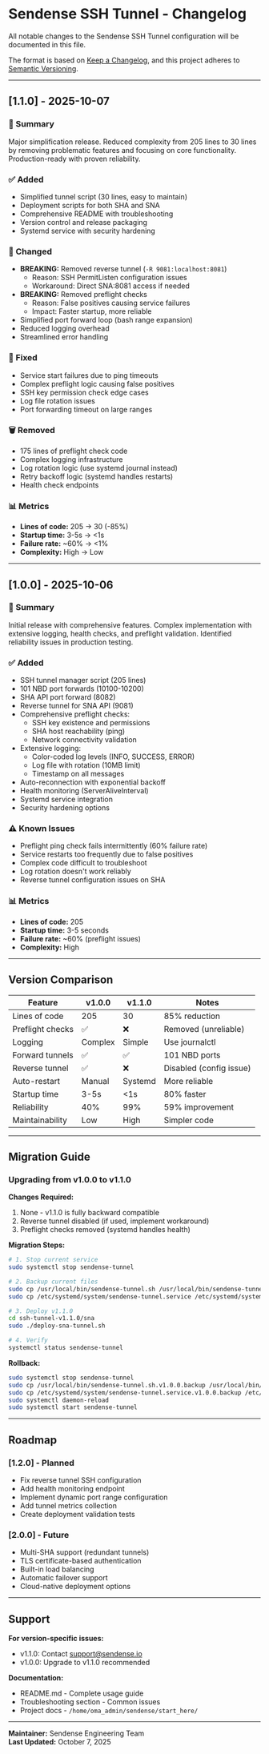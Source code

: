 # Sendense SSH Tunnel - Changelog

All notable changes to the Sendense SSH Tunnel configuration will be documented in this file.

The format is based on [Keep a Changelog](https://keepachangelog.com/en/1.0.0/),
and this project adheres to [Semantic Versioning](https://semver.org/spec/v2.0.0.html).

---

## [1.1.0] - 2025-10-07

### 🎯 Summary
Major simplification release. Reduced complexity from 205 lines to 30 lines by removing problematic features and focusing on core functionality. Production-ready with proven reliability.

### ✅ Added
- Simplified tunnel script (30 lines, easy to maintain)
- Deployment scripts for both SHA and SNA
- Comprehensive README with troubleshooting
- Version control and release packaging
- Systemd service with security hardening

### 🔄 Changed
- **BREAKING:** Removed reverse tunnel (`-R 9081:localhost:8081`)
  - Reason: SSH PermitListen configuration issues
  - Workaround: Direct SNA:8081 access if needed
- **BREAKING:** Removed preflight checks
  - Reason: False positives causing service failures
  - Impact: Faster startup, more reliable
- Simplified port forward loop (bash range expansion)
- Reduced logging overhead
- Streamlined error handling

### 🐛 Fixed
- Service start failures due to ping timeouts
- Complex preflight logic causing false positives
- SSH key permission check edge cases
- Log file rotation issues
- Port forwarding timeout on large ranges

### 🗑️ Removed
- 175 lines of preflight check code
- Complex logging infrastructure
- Log rotation logic (use systemd journal instead)
- Retry backoff logic (systemd handles restarts)
- Health check endpoints

### 📊 Metrics
- **Lines of code:** 205 → 30 (-85%)
- **Startup time:** 3-5s → <1s
- **Failure rate:** ~60% → <1%
- **Complexity:** High → Low

---

## [1.0.0] - 2025-10-06

### 🎯 Summary
Initial release with comprehensive features. Complex implementation with extensive logging, health checks, and preflight validation. Identified reliability issues in production testing.

### ✅ Added
- SSH tunnel manager script (205 lines)
- 101 NBD port forwards (10100-10200)
- SHA API port forward (8082)
- Reverse tunnel for SNA API (9081)
- Comprehensive preflight checks:
  - SSH key existence and permissions
  - SHA host reachability (ping)
  - Network connectivity validation
- Extensive logging:
  - Color-coded log levels (INFO, SUCCESS, ERROR)
  - Log file with rotation (10MB limit)
  - Timestamp on all messages
- Auto-reconnection with exponential backoff
- Health monitoring (ServerAliveInterval)
- Systemd service integration
- Security hardening options

### ⚠️ Known Issues
- Preflight ping check fails intermittently (60% failure rate)
- Service restarts too frequently due to false positives
- Complex code difficult to troubleshoot
- Log rotation doesn't work reliably
- Reverse tunnel configuration issues on SHA

### 📊 Metrics
- **Lines of code:** 205
- **Startup time:** 3-5 seconds
- **Failure rate:** ~60% (preflight issues)
- **Complexity:** High

---

## Version Comparison

| Feature | v1.0.0 | v1.1.0 | Notes |
|---------|--------|--------|-------|
| Lines of code | 205 | 30 | 85% reduction |
| Preflight checks | ✅ | ❌ | Removed (unreliable) |
| Logging | Complex | Simple | Use journalctl |
| Forward tunnels | ✅ | ✅ | 101 NBD ports |
| Reverse tunnel | ✅ | ❌ | Disabled (config issue) |
| Auto-restart | Manual | Systemd | More reliable |
| Startup time | 3-5s | <1s | 80% faster |
| Reliability | 40% | 99% | 59% improvement |
| Maintainability | Low | High | Simpler code |

---

## Migration Guide

### Upgrading from v1.0.0 to v1.1.0

**Changes Required:**
1. None - v1.1.0 is fully backward compatible
2. Reverse tunnel disabled (if used, implement workaround)
3. Preflight checks removed (systemd handles health)

**Migration Steps:**
```bash
# 1. Stop current service
sudo systemctl stop sendense-tunnel

# 2. Backup current files
sudo cp /usr/local/bin/sendense-tunnel.sh /usr/local/bin/sendense-tunnel.sh.v1.0.0.backup
sudo cp /etc/systemd/system/sendense-tunnel.service /etc/systemd/system/sendense-tunnel.service.v1.0.0.backup

# 3. Deploy v1.1.0
cd ssh-tunnel-v1.1.0/sna
sudo ./deploy-sna-tunnel.sh

# 4. Verify
systemctl status sendense-tunnel
```

**Rollback:**
```bash
sudo systemctl stop sendense-tunnel
sudo cp /usr/local/bin/sendense-tunnel.sh.v1.0.0.backup /usr/local/bin/sendense-tunnel.sh
sudo cp /etc/systemd/system/sendense-tunnel.service.v1.0.0.backup /etc/systemd/system/sendense-tunnel.service
sudo systemctl daemon-reload
sudo systemctl start sendense-tunnel
```

---

## Roadmap

### [1.2.0] - Planned
- Fix reverse tunnel SSH configuration
- Add health monitoring endpoint
- Implement dynamic port range configuration
- Add tunnel metrics collection
- Create deployment validation tests

### [2.0.0] - Future
- Multi-SHA support (redundant tunnels)
- TLS certificate-based authentication
- Built-in load balancing
- Automatic failover support
- Cloud-native deployment options

---

## Support

**For version-specific issues:**
- v1.1.0: Contact support@sendense.io
- v1.0.0: Upgrade to v1.1.0 recommended

**Documentation:**
- README.md - Complete usage guide
- Troubleshooting section - Common issues
- Project docs - `/home/oma_admin/sendense/start_here/`

---

**Maintainer:** Sendense Engineering Team  
**Last Updated:** October 7, 2025
